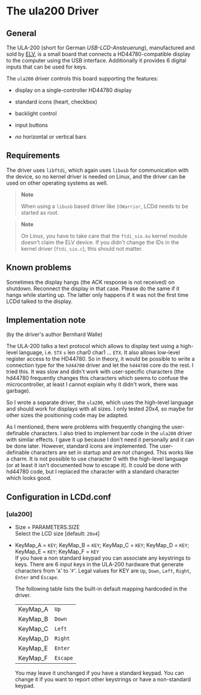 # The ula200 Driver

## General

The ULA-200 (short for German *USB-LCD-Ansteuerung*), manufactured and
sold by [ELV](http://www.elv.de), is a small board that connects a
HD44780-compatible display to the computer using the USB interface.
Additionally it provides 6 digital inputs that can be used for keys.

The `ula200` driver controls this board supporting the features:

  - display on a single-controller HD44780 display

  - standard icons (heart, checkbox)

  - backlight control

  - input buttons

  - *no* horizontal or vertical bars

## Requirements

The driver uses `libftdi`, which again uses `libusb` for communication
with the device, so no kernel driver is needed on Linux, and the driver
can be used on other operating systems as well.

> **Note**
> 
> When using a `libusb` based driver like `IOWarrior`, LCDd needs to be
> started as root.

> **Note**
> 
> On Linux, you have to take care that the `ftdi_sio.ko` kernel module
> doesn't claim the ELV device. If you didn't change the IDs in the
> kernel driver (`ftdi_sio.c`), this should not matter.

## Known problems

Sometimes the display hangs (the ACK response is not received) on
shutdown. Reconnect the display in that case. Please do the same if it
hangs while starting up. The latter only happens if it was not the first
time LCDd talked to the display.

## Implementation note

(by the driver's author Bernhard Walle)

The ULA-200 talks a text protocol which allows to display text using a
high-level language, i.e. `STX` `s` len char0 char1 ... `ETX`. It also
allows low-level register access to the HD44780. So in theory, it would
be possible to write a connection type for the `hd44780` driver and let
the `hd44780` core do the rest. I tried this. It was slow and didn't
work with user-specific characters (the hd44780 frequently changes this
characters which seems to confuse the microcontroller, at least I cannot
explain why it didn't work, there was garbage).

So I wrote a separate driver, the `ula200`, which uses the high-level
language and should work for displays with all sizes. I only tested
20x4, so maybe for other sizes the positioning code may be adapted.

As I mentioned, there were problems with frequently changing the
user-definable characters. I also tried to implement bar code in the
`ula200` driver with similar effects. I gave it up because I don't need
it personally and it can be done later. However, standard icons are
implemented. The user-definable characters are set in startup and are
not changed. This works like a charm. It is not possible to use
character 0 with the high-level language (or at least it isn't
documented how to escape it). It could be done with hd44780 code, but I
replaced the character with a standard character which looks good.

## Configuration in LCDd.conf

### \[ula200\]

  - Size = PARAMETERS.SIZE  
    Select the LCD size \[default: `20x4`\]

  - KeyMap\_A = `KEY`; KeyMap\_B = `KEY`; KeyMap\_C = `KEY`; KeyMap\_D =
    `KEY`; KeyMap\_E = `KEY`; KeyMap\_F = `KEY`  
    If you have a non standard keypad you can associate any keystrings
    to keys. There are 6 input keys in the ULA-200 hardware that
    generate characters from '`A`' to '`F`'. Legal values for KEY are
    `Up`, `Down`, `Left`, `Right`, `Enter` and `Escape`.
    
    The following table lists the built-in default mapping hardcoded in
    the driver.
    
    |           |          |
    | --------- | -------- |
    | KeyMap\_A | `Up`     |
    | KeyMap\_B | `Down`   |
    | KeyMap\_C | `Left`   |
    | KeyMap\_D | `Right`  |
    | KeyMap\_E | `Enter`  |
    | KeyMap\_F | `Escape` |
    

    You may leave it unchanged if you have a standard keypad. You can
    change it if you want to report other keystrings or have a
    non-standard keypad.
